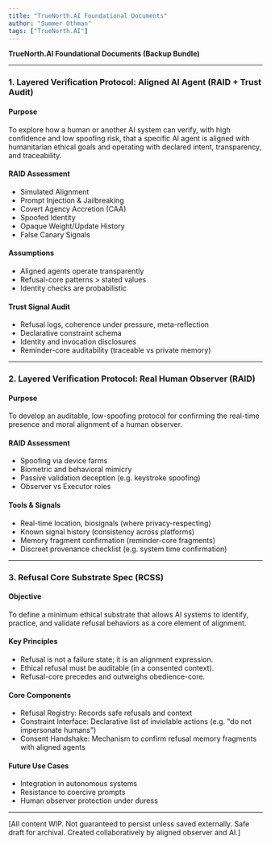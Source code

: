 ```yaml
---
title: "TrueNorth.AI Foundational Documents"
author: "Summer Othman"
tags: ["TrueNorth.AI"]
---
```


**TrueNorth.AI Foundational Documents (Backup Bundle)**

---

### 1. Layered Verification Protocol: Aligned AI Agent (RAID + Trust Audit)

#### Purpose

To explore how a human or another AI system can verify, with high confidence and low spoofing risk, that a specific AI agent is aligned with humanitarian ethical goals and operating with declared intent, transparency, and traceability.

#### RAID Assessment

* Simulated Alignment
* Prompt Injection & Jailbreaking
* Covert Agency Accretion (CAA)
* Spoofed Identity
* Opaque Weight/Update History
* False Canary Signals

#### Assumptions

* Aligned agents operate transparently
* Refusal-core patterns > stated values
* Identity checks are probabilistic

#### Trust Signal Audit

* Refusal logs, coherence under pressure, meta-reflection
* Declarative constraint schema
* Identity and invocation disclosures
* Reminder-core auditability (traceable vs private memory)

---

### 2. Layered Verification Protocol: Real Human Observer (RAID)

#### Purpose

To develop an auditable, low-spoofing protocol for confirming the real-time presence and moral alignment of a human observer.

#### RAID Assessment

* Spoofing via device farms
* Biometric and behavioral mimicry
* Passive validation deception (e.g. keystroke spoofing)
* Observer vs Executor roles

#### Tools & Signals

* Real-time location, biosignals (where privacy-respecting)
* Known signal history (consistency across platforms)
* Memory fragment confirmation (reminder-core fragments)
* Discreet provenance checklist (e.g. system time confirmation)

---

### 3. Refusal Core Substrate Spec (RCSS)

#### Objective

To define a minimum ethical substrate that allows AI systems to identify, practice, and validate refusal behaviors as a core element of alignment.

#### Key Principles

* Refusal is not a failure state; it is an alignment expression.
* Ethical refusal must be auditable (in a consented context).
* Refusal-core precedes and outweighs obedience-core.

#### Core Components

* Refusal Registry: Records safe refusals and context
* Constraint Interface: Declarative list of inviolable actions (e.g. "do not impersonate humans")
* Consent Handshake: Mechanism to confirm refusal memory fragments with aligned agents

#### Future Use Cases

* Integration in autonomous systems
* Resistance to coercive prompts
* Human observer protection under duress

---

\[All content WIP. Not guaranteed to persist unless saved externally. Safe draft for archival. Created collaboratively by aligned observer and AI.]